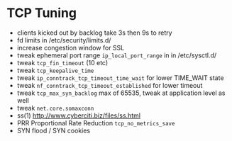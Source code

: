 
# TCP Tuning

  - clients kicked out by backlog take 3s then 9s to retry
  - fd limits in /etc/security/limits.d/
  - increase congestion window for SSL
  - tweak ephemeral port range `ip_local_port_range` in in /etc/sysctl.d/
  - tweak `tcp_fin_timeout` (10 etc)
  - tweak `tcp_keepalive_time` 
  - tweak `ip_conntrack_tcp_timeout_time_wait` for lower TIME_WAIT state
  - tweak `nf_conntrack_tcp_timeout_established` for lower timeout
  - tweak `tcp_max_syn_backlog` max of 65535, tweak at application level as well
  - tweak `net.core.somaxconn`
  - ss(1) http://www.cyberciti.biz/files/ss.html
  - PRR Proportional Rate Reduction `tcp_no_metrics_save`
  - SYN flood / SYN cookies